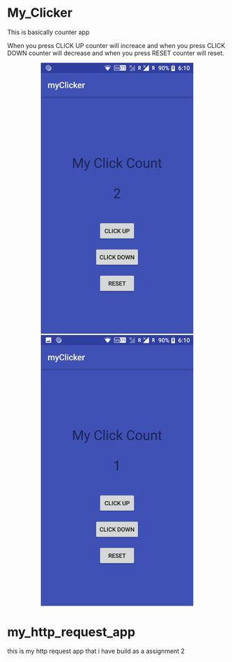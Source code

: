 # My_Clicker

This is basically counter app

When you press CLICK UP counter will increace and when you press CLICK DOWN counter will decrease and when you press RESET counter will reset.
<p align="center">
  <img src="https://github.com/shyam-3110/my_http_request_app/blob/master/screenshots/myclicker/Screenshot_myClicker_20180421-181029.png" width="350"/>
  <img src="https://github.com/shyam-3110/my_http_request_app/blob/master/screenshots/myclicker/Screenshot_myClicker_20180421-181032.png" width="350"/>
</p>


# my_http_request_app
this is my http request app that i have build as a assignment 2
